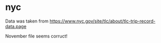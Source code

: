 # nyc

Data was taken from https://www.nyc.gov/site/tlc/about/tlc-trip-record-data.page

November file seems corruct!

